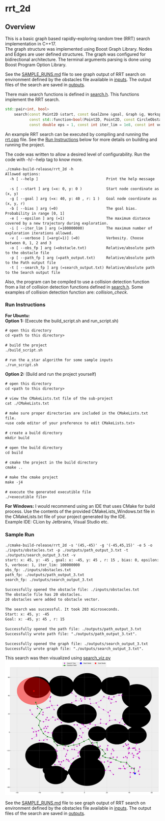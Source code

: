 # rrt_2d

## Overview
This is a basic graph based rapidly-exploring random tree (RRT) search implementation in C++17.  
The graph structure was implemented using Boost Graph Library. Nodes and Edges are user defined structures.
The graph was configured for bidirectional architecture.
The terminal arguments parsing is done using Boost Program Option Library.

See the [SAMPLE_RUNS.md](./SAMPLE_RUNS.md) file to see graph output of RRT search on environment defined by the 
obstacles file available in [inputs](./inputs). The output files of the search are saved in [outputs](./outputs).

There main search functions is defined in [search.h](src/search.h). This functions implement the RRT search.
```c++
std::pair<int, bool>
    search(const Point2D &start, const GoalZone &goal, Graph &g, Workspace &w_space, const ObstacleVec &obs_vec,
           const std::function<bool(Point2D, Point2D, const CircleObstacle&)> &collision_func,
           const double eps = 1, const int iter_lim = 1e8, const int verbose = 0);
```

An example RRT search can be executed by compiling and running the [rrt.cpp](src/rrt.cpp) file. See the
[Run Instructions](#run-instructions) below for more details on building and running the project.

The code was written to allow a desired level of configurability. Run the code with -h/--help tag to know more.  
```
./cmake-build-release/rrt_2d -h
Allowed options:
  -h [ --help ]                               Print the help message
                                              
  -s [ --start ] arg (=x: 0, y: 0 )           Start node coordinate as (x, y)
  -g [ --goal ] arg (=x: 40, y: 40 , r: 1 )   Goal node coordinate as (x, y, r)
  -b [ --bias ] arg (=0)                      The goal bias. Probability in range [0, 1]
  -e [ --epsilon ] arg (=1)                   The maximum distance covered by a new trajectory during exploration.
  -i [ --iter_lim ] arg (=100000000)          The maximum number of exploration iterations allowed.
  -v [ --verbose ] [=arg(=1)] (=0)            Verbosity. Choose between 0, 1, 2 and 3
  -o [ --obs_fp ] arg (=obstacle.txt)         Relative/absolute path to the obstacle file
  -p [ --path_fp ] arg (=path_output.txt)     Relative/absolute path to the Path output file
  -t [ --search_fp ] arg (=search_output.txt) Relative/absolute path to the Search output file
```

Also, the program can be compiled to use a collision detection function from a list of collision detection functions
defined in [search.h](src/search.h). Some examples of collision detection function are: *collision_check*.

### Run Instructions
**For Ubuntu:**  
**Option 1:** (Execute the build_script.sh and run_script.sh)
```shell script
# open this directory
cd <path to this directory>

# build the project
./build_script.sh

# run the a_star algorithm for some sample inputs
./run_script.sh
```

**Option 2:** (Build and run the project yourself)
```shell script
# open this directory
cd <path to this directory>

# view the CMakeLists.txt file of the sub-project
cat ./CMakeLists.txt

# make sure proper directories are included in the CMakeLists.txt file.
<use code editor of your preference to edit CMakeLists.txt>

# create a build directory
mkdir build

# open the build directory
cd build

# cmake the project in the build directory
cmake .. 

# make the cmake project
make -j4

# execute the generated executible file
./<executible file>
```

**For Windows:** I would recommend using an IDE that uses CMake for build process. Use the contents of the provided
CMakeLists_Windows.txt file in the CMakeLists.txt file of your project generated by the IDE.  
Example IDE: CLion by Jetbrains, Visual Studio etc.

### Sample Run
```shell script
./cmake-build-release/rrt_2d -s '(45,-45)' -g '(-45,45,15)' -e 5 -o ./inputs/obstacles.txt -p ./outputs/path_output_3.txt -t ./outputs/search_output_3.txt -v
start: x: 45, y: -45 , goal: x: -45, y: 45 , r: 15 , bias: 0, epsilon: 5, verbose: 1, iter_lim: 100000000
obs_fp: ./inputs/obstacles.txt
path_fp: ./outputs/path_output_3.txt
search_fp: ./outputs/search_output_3.txt

Successfully opened the obstacle file: ./inputs/obstacles.txt
The obstacle file has 20 obstacles.
20 obstacles were added to obstacle vector.

The search was successful. It took 203 microseconds.
Start: x: 45, y: -45
Goal: x: -45, y: 45 , r: 15

Successfully opened the path file: ./outputs/path_output_3.txt
Successfully wrote path file: "./outputs/path_output_3.txt".

Successfully opened the graph file: ./outputs/search_output_3.txt
Successfully wrote graph file: "./outputs/search_output_3.txt".
```
This search was then visualized using [search_viz.py](./support_files/search_viz.py)  
![sol_3.png](./outputs/sol_3.png)

See the [SAMPLE_RUNS.md](./SAMPLE_RUNS.md) file to see graph output of RRT search on environment defined by the
obstacles file available in [inputs](./inputs). The output files of the search are saved in [outputs](./outputs).
